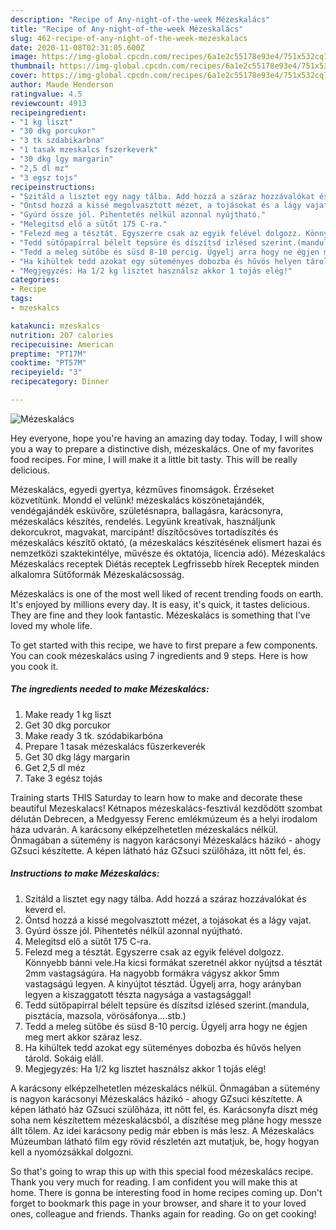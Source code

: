 ```yaml
---
description: "Recipe of Any-night-of-the-week Mézeskalács"
title: "Recipe of Any-night-of-the-week Mézeskalács"
slug: 462-recipe-of-any-night-of-the-week-mezeskalacs
date: 2020-11-08T02:31:05.600Z
image: https://img-global.cpcdn.com/recipes/6a1e2c55178e93e4/751x532cq70/mezeskalacs-recept-foto.jpg
thumbnail: https://img-global.cpcdn.com/recipes/6a1e2c55178e93e4/751x532cq70/mezeskalacs-recept-foto.jpg
cover: https://img-global.cpcdn.com/recipes/6a1e2c55178e93e4/751x532cq70/mezeskalacs-recept-foto.jpg
author: Maude Henderson
ratingvalue: 4.5
reviewcount: 4913
recipeingredient:
- "1 kg liszt"
- "30 dkg porcukor"
- "3 tk szdabikarbna"
- "1 tasak mzeskalcs fszerkeverk"
- "30 dkg lgy margarin"
- "2,5 dl mz"
- "3 egsz tojs"
recipeinstructions:
- "Szitáld a lisztet egy nagy tálba. Add hozzá a száraz hozzávalókat és keverd el."
- "Öntsd hozzá a kissé megolvasztott mézet, a tojásokat és a lágy vajat."
- "Gyúrd össze jól. Pihentetés nélkül azonnal nyújtható."
- "Melegitsd elő a sütőt 175 C-ra."
- "Felezd meg a tésztát. Egyszerre csak az egyik felével dolgozz. Könnyebb bánni vele.Ha kicsi formákat szeretnél akkor nyújtsd a tésztát 2mm vastagságúra. Ha nagyobb formákra vágysz akkor 5mm vastagságú legyen. A kinyújtot tésztád. Ügyelj arra, hogy arányban legyen a kiszaggatott tészta nagysága a vastagsággal!"
- "Tedd sütőpapírral bélelt tepsüre és díszítsd izlésed szerint.(mandula, pisztácia, mazsola, vörösáfonya....stb.)"
- "Tedd a meleg sütőbe és süsd 8-10 percig. Ügyelj arra hogy ne égjen meg mert akkor száraz lesz."
- "Ha kihültek tedd azokat egy süteményes dobozba és hűvös helyen tárold. Sokáig eláll."
- "Megjegyzés: Ha 1/2 kg lisztet használsz akkor 1 tojás elég!"
categories:
- Recipe
tags:
- mzeskalcs

katakunci: mzeskalcs 
nutrition: 207 calories
recipecuisine: American
preptime: "PT17M"
cooktime: "PT57M"
recipeyield: "3"
recipecategory: Dinner

---
```



![Mézeskalács](https://img-global.cpcdn.com/recipes/6a1e2c55178e93e4/751x532cq70/mezeskalacs-recept-foto.jpg)

Hey everyone, hope you're having an amazing day today. Today, I will show you a way to prepare a distinctive dish, mézeskalács. One of my favorites food recipes. For mine, I will make it a little bit tasty. This will be really delicious.

Mézeskalács, egyedi gyertya, kézműves finomságok. Érzéseket közvetítünk. Mondd el velünk! mézeskalács köszönetajándék, vendégajándék esküvőre, születésnapra, ballagásra, karácsonyra, mézeskalács készítés, rendelés. Legyünk kreatívak, használjunk dekorcukrot, magvakat, marcipánt! díszítőcsöves tortadíszítés és mézeskalács készítő oktató, (a mézeskalács készítésének elismert hazai és nemzetközi szaktekintélye, művésze és oktatója, licencia adó). Mézeskalács Mézeskalács receptek Diétás receptek Legfrissebb hírek Receptek minden alkalomra Sütőformák Mézeskalácsosság.

Mézeskalács is one of the most well liked of recent trending foods on earth. It's enjoyed by millions every day. It is easy, it's quick, it tastes delicious. They are fine and they look fantastic. Mézeskalács is something that I've loved my whole life.


To get started with this recipe, we have to first prepare a few components. You can cook mézeskalács using 7 ingredients and 9 steps. Here is how you cook it.

<!--inarticleads1-->

##### The ingredients needed to make Mézeskalács:

1. Make ready 1 kg liszt
1. Get 30 dkg porcukor
1. Make ready 3 tk. szódabikarbóna
1. Prepare 1 tasak mézeskalács fűszerkeverék
1. Get 30 dkg lágy margarin
1. Get 2,5 dl méz
1. Take 3 egész tojás


Training starts THIS Saturday to learn how to make and decorate these beautiful Mezeskalacs! Kétnapos mézeskalács-fesztivál kezdődött szombat délután Debrecen, a Medgyessy Ferenc emlékmúzeum és a helyi irodalom háza udvarán. A karácsony elképzelhetetlen mézeskalács nélkül. Önmagában a sütemény is nagyon karácsonyi Mézeskalács házikó - ahogy GZsuci készítette. A képen látható ház GZsuci szülőháza, itt nőtt fel, és. 

<!--inarticleads2-->

##### Instructions to make Mézeskalács:

1. Szitáld a lisztet egy nagy tálba. Add hozzá a száraz hozzávalókat és keverd el.
1. Öntsd hozzá a kissé megolvasztott mézet, a tojásokat és a lágy vajat.
1. Gyúrd össze jól. Pihentetés nélkül azonnal nyújtható.
1. Melegitsd elő a sütőt 175 C-ra.
1. Felezd meg a tésztát. Egyszerre csak az egyik felével dolgozz. Könnyebb bánni vele.Ha kicsi formákat szeretnél akkor nyújtsd a tésztát 2mm vastagságúra. Ha nagyobb formákra vágysz akkor 5mm vastagságú legyen. A kinyújtot tésztád. Ügyelj arra, hogy arányban legyen a kiszaggatott tészta nagysága a vastagsággal!
1. Tedd sütőpapírral bélelt tepsüre és díszítsd izlésed szerint.(mandula, pisztácia, mazsola, vörösáfonya....stb.)
1. Tedd a meleg sütőbe és süsd 8-10 percig. Ügyelj arra hogy ne égjen meg mert akkor száraz lesz.
1. Ha kihültek tedd azokat egy süteményes dobozba és hűvös helyen tárold. Sokáig eláll.
1. Megjegyzés: Ha 1/2 kg lisztet használsz akkor 1 tojás elég!


A karácsony elképzelhetetlen mézeskalács nélkül. Önmagában a sütemény is nagyon karácsonyi Mézeskalács házikó - ahogy GZsuci készítette. A képen látható ház GZsuci szülőháza, itt nőtt fel, és. Karácsonyfa díszt még soha nem készítettem mézeskalácsból, a díszítése meg pláne hogy messze állt tőlem. Az idei karácsony pedig már ebben is más lesz. A Mézeskalács Múzeumban látható film egy rövid részletén azt mutatjuk, be, hogy hogyan kell a nyomózsákkal dolgozni. 

So that's going to wrap this up with this special food mézeskalács recipe. Thank you very much for reading. I am confident you will make this at home. There is gonna be interesting food in home recipes coming up. Don't forget to bookmark this page in your browser, and share it to your loved ones, colleague and friends. Thanks again for reading. Go on get cooking!
